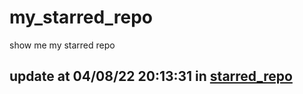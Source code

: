 # my_starred_repo
show me my starred repo

update at 04/08/22 20:13:31 in [starred_repo](./index.html)
---

